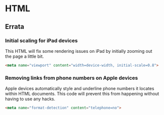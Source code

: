 # HTML

## Errata

### Initial scaling for iPad devices
This HTML will fix some rendering issues on iPad by initially zooming out the page a little bit.

```html
<meta name="viewport" content="width=device-width, initial-scale=0.8">
```

### Removing links from phone numbers on Apple devices
Apple devices automatically style and underline phone numbers it locates within HTML documents.  This code will prevent this from happening without having to use any hacks.

```html
<meta name="format-detection" content="telephone=no">
```